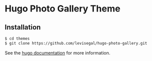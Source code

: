 # Hugo Photo Gallery Theme

## Installation
```bash
$ cd themes
$ git clone https://github.com/levisegal/hugo-photo-gallery.git
```

See the [hugo documentation](http://gohugo.io/themes/installing/) for more information.

